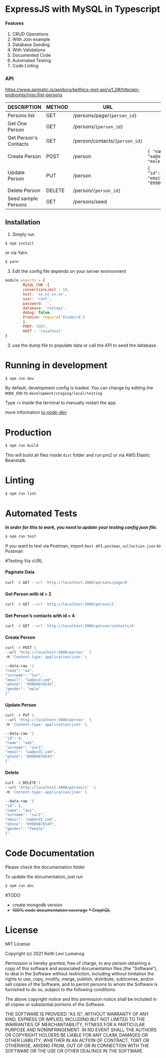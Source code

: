 # ExpressJS with MySQL in Typescript

#### Features
1. CRUD Operations
2. With Join example
3. Database Seeding
4. With Validations
5. Documented Code
6. Automated Testing
7. Code Linting

### API
https://www.apimatic.io/apidocs/keithics-rest-api/v/1_0#/http/api-endpoints/misc/list-persons


| DESCRIPTION | METHOD | URL | JSON PARAMS |
| ------ | ------ |------ |------ |
| Persons list | GET | /persons/page/`{person_id}` | |
| Get One Person | GET | /persons/`{person_id}` | |
| Get Person's Contacts | GET | /person/contacts/`{person_id}` | |
| Create Person | POST | /person | `{ "name":"aa","surname":"sur","email": "aa@asd.com","phone": "09989876543","gender": "male"}`
| Update Person | PUT | /person | `{ "id":1,"name":"aa1","surname":"sur1","email": "email1@gmail.com","phone": "09989876543","gender": "male"}`
| Delete Person | DELETE | /person/`{person_id}` | |
| Seed sample Persons | GET | /persons/seed | |

## Installation

1. Simply run
```bash
$ npm install 
```

or via Yarn.
```bash
$ yarn 
```
3. Edit the config file depends on your server environment
```javascript
module.exports = {
        MySQL_CON :{
        connectionLimit : 10,
        host: 'xx.xx.xx.xx',
        user: 'root',
        password: '',
        database: 'restapi',
        debug: false,
        Promise: require('bluebird')
        },
        PORT: 3307,
        HOST : 'localhost'
}

```

3. use the dump file to populate data or call the API to seed the database.

# Running in development
```bash
$ npm run dev
```
By default, development config is loaded. You can change by editing the `NODE_ENV` to `development/staging/local/testing`

Type `rs` inside the terminal to manually restart the app.

more information [ts-node-dev](https://www.npmjs.com/package/ts-node-dev)

# Production

```bash
$ npm run build
```
This will build all files inside `dist` folder and run pm2 or via AWS Elastic Beanstalk.

# Linting

```bash
$ npm run lint
```

# Automated Tests
**_In order for this to work, you need to update your testing config json file._**

```bash
$ npm run test
```

If you want to test via Postman, import `Rest API.postman_collection.json` to Postman

#Testing Via cURL

#### Paginate Data
```bash
curl -X GET --url 'http://localhost:3000/persons/page/0'
````

#### Get Person with id = 2
```bash
curl -X GET --url 'http://localhost:3000/person/2'
````

#### Get Person's contacts with id = 4
```bash
curl -X GET --url 'http://localhost:3000/person/contacts/4' 
````

#### Create Person
```bash
curl -X POST \
--url 'http://localhost:3000/person'  \
-H 'Content-type: application/json' \

--data-raw '{
"name": "aa",
"surname": "sur",
"email": "aa@asd.com",
"phone": "09989876543",
"gender": "male"
}'
````

#### Update Person
```bash
curl -X PUT \
--url 'http://localhost:3000/person'  \
-H 'Content-type: application/json' \

--data-raw '{
"id": 4,
"name": "aa5",
"surname": "sur1",
"email": "aa@asd1.com",
"phone": "09989876543"
}'
````

#### Delete
```bash
curl -X DELETE \
--url 'http://localhost:3000/person/1'  \
-H 'Content-type: application/json' \

--data-raw '{
"id": 1,
"name": "aa1",
"surname": "sur1",
"email": "aa@asd1.com",
"phone": "09989876543",
"gender": "female"
}'
````

# Code Documentation
Please check the documentation folder

To update the documentation, just run
```bash
$ npm run doc
```

#TODO

* create mongodb version
* ~~100% code documentation coverage~~
~~* GraphQL~~

# License

MIT License

Copyright (c) 2021 Keith Levi Lumanog

Permission is hereby granted, free of charge, to any person obtaining a copy
of this software and associated documentation files (the "Software"), to deal
in the Software without restriction, including without limitation the rights
to use, copy, modify, merge, publish, distribute, sublicense, and/or sell
copies of the Software, and to permit persons to whom the Software is
furnished to do so, subject to the following conditions:

The above copyright notice and this permission notice shall be included in all
copies or substantial portions of the Software.

THE SOFTWARE IS PROVIDED "AS IS", WITHOUT WARRANTY OF ANY KIND, EXPRESS OR
IMPLIED, INCLUDING BUT NOT LIMITED TO THE WARRANTIES OF MERCHANTABILITY,
FITNESS FOR A PARTICULAR PURPOSE AND NONINFRINGEMENT. IN NO EVENT SHALL THE
AUTHORS OR COPYRIGHT HOLDERS BE LIABLE FOR ANY CLAIM, DAMAGES OR OTHER
LIABILITY, WHETHER IN AN ACTION OF CONTRACT, TORT OR OTHERWISE, ARISING FROM,
OUT OF OR IN CONNECTION WITH THE SOFTWARE OR THE USE OR OTHER DEALINGS IN THE
SOFTWARE.



[https://github.com/microsoft/TypeScript-Node-Starter]: https://github.com/microsoft/TypeScript-Node-Starter
